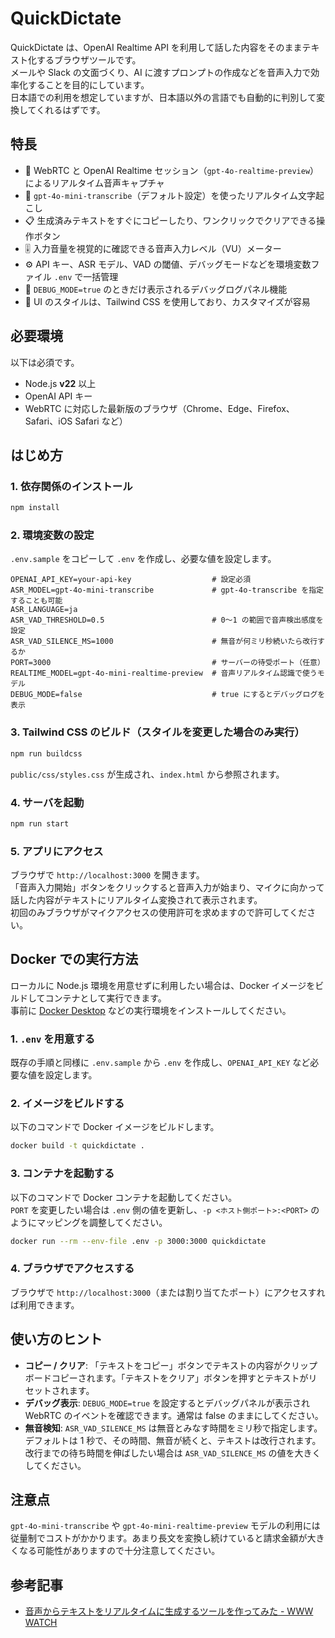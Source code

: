 # QuickDictate

QuickDictate は、OpenAI Realtime API を利用して話した内容をそのままテキスト化するブラウザツールです。  
メールや Slack の文面づくり、AI に渡すプロンプトの作成などを音声入力で効率化することを目的にしています。  
日本語での利用を想定していますが、日本語以外の言語でも自動的に判別して変換してくれるはずです。

## 特長

- 🎤 WebRTC と OpenAI Realtime セッション（`gpt-4o-realtime-preview`）によるリアルタイム音声キャプチャ
- 📝 `gpt-4o-mini-transcribe`（デフォルト設定）を使ったリアルタイム文字起こし
- 📋 生成済みテキストをすぐにコピーしたり、ワンクリックでクリアできる操作ボタン
- 🎚️ 入力音量を視覚的に確認できる音声入力レベル（VU）メーター
- ⚙️ API キー、ASR モデル、VAD の閾値、デバッグモードなどを環境変数ファイル `.env` で一括管理
- 🪪 `DEBUG_MODE=true` のときだけ表示されるデバッグログパネル機能
- 🎨 UI のスタイルは、Tailwind CSS を使用しており、カスタマイズが容易

## 必要環境

以下は必須です。

- Node.js **v22** 以上
- OpenAI API キー
- WebRTC に対応した最新版のブラウザ（Chrome、Edge、Firefox、Safari、iOS Safari など）

## はじめ方

### 1. 依存関係のインストール

```bash
npm install
```

### 2. 環境変数の設定  

`.env.sample` をコピーして `.env` を作成し、必要な値を設定します。

```env
OPENAI_API_KEY=your-api-key                  # 設定必須
ASR_MODEL=gpt-4o-mini-transcribe             # gpt-4o-transcribe を指定することも可能
ASR_LANGUAGE=ja
ASR_VAD_THRESHOLD=0.5                        # 0〜1 の範囲で音声検出感度を設定
ASR_VAD_SILENCE_MS=1000                      # 無音が何ミリ秒続いたら改行するか
PORT=3000                                    # サーバーの待受ポート（任意）
REALTIME_MODEL=gpt-4o-mini-realtime-preview  # 音声リアルタイム認識で使うモデル
DEBUG_MODE=false                             # true にするとデバッグログを表示
```

### 3. Tailwind CSS のビルド（スタイルを変更した場合のみ実行）

```bash
npm run buildcss
```

`public/css/styles.css` が生成され、`index.html` から参照されます。

### 4. サーバを起動

```bash
npm run start
```

### 5. アプリにアクセス

ブラウザで `http://localhost:3000` を開きます。  
「音声入力開始」ボタンをクリックすると音声入力が始まり、マイクに向かって話した内容がテキストにリアルタイム変換されて表示されます。  
初回のみブラウザがマイクアクセスの使用許可を求めますので許可してください。

## Docker での実行方法

ローカルに Node.js 環境を用意せずに利用したい場合は、Docker イメージをビルドしてコンテナとして実行できます。  
事前に [Docker Desktop](https://www.docker.com/products/docker-desktop/) などの実行環境をインストールしてください。

### 1. `.env` を用意する

既存の手順と同様に `.env.sample` から `.env` を作成し、`OPENAI_API_KEY` など必要な値を設定します。

### 2. イメージをビルドする

以下のコマンドで Docker イメージをビルドします。

```bash
docker build -t quickdictate .
```
### 3. コンテナを起動する

以下のコマンドで Docker コンテナを起動してください。  
`PORT` を変更したい場合は `.env` 側の値を更新し、`-p <ホスト側ポート>:<PORT>` のようにマッピングを調整してください。

```bash
docker run --rm --env-file .env -p 3000:3000 quickdictate
```

### 4. ブラウザでアクセスする

ブラウザで `http://localhost:3000`（または割り当てたポート）にアクセスすれば利用できます。

## 使い方のヒント

- **コピー / クリア**: 「テキストをコピー」ボタンでテキストの内容がクリップボードコピーされます。「テキストをクリア」ボタンを押すとテキストがリセットされます。
- **デバッグ表示**: `DEBUG_MODE=true` を設定するとデバッグパネルが表示され WebRTC のイベントを確認できます。通常は false のままにしてください。
- **無音検知**: `ASR_VAD_SILENCE_MS` は無音とみなす時間をミリ秒で指定します。デフォルトは 1 秒で、その時間、無音が続くと、テキストは改行されます。改行までの待ち時間を伸ばしたい場合は `ASR_VAD_SILENCE_MS` の値を大きくしてください。

## 注意点

`gpt-4o-mini-transcribe` や `gpt-4o-mini-realtime-preview` モデルの利用には従量制でコストがかかります。あまり長文を変換し続けていると請求金額が大きくなる可能性がありますので十分注意してください。

## 参考記事

- [音声からテキストをリアルタイムに生成するツールを作ってみた - WWW WATCH](https://hyper-text.org/archives/2025/10/quickdictate-realtime-speech-to-text/)
